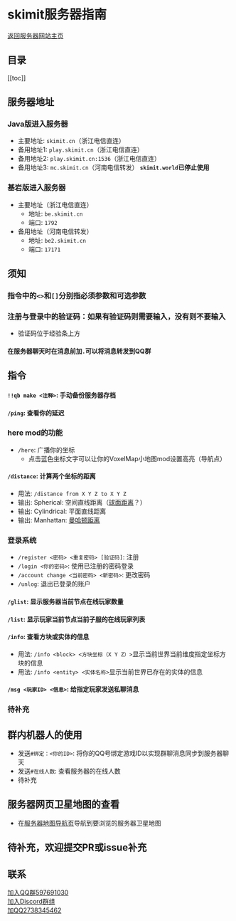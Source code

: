 # skimit服务器指南
[返回服务器网站主页](../)  
## 目录
[[toc]]
## 服务器地址
### Java版进入服务器
- 主要地址: `skimit.cn`（浙江电信直连）  
- 备用地址1: `play.skimit.cn`（浙江电信直连）  
- 备用地址2: `play.skimit.cn:1536`（浙江电信直连）  
- 备用地址3: `mc.skimit.cn`（河南电信转发）
  **`skimit.world`已停止使用**  
### 基岩版进入服务器
- 主要地址（浙江电信直连）
  - 地址: `be.skimit.cn`  
  - 端口: `1792`  
- 备用地址（河南电信转发）  
  - 地址: `be2.skimit.cn`  
  - 端口: `17171`  

## 须知
### 指令中的`<>`和`[]`分别指必须参数和可选参数
### 注册与登录中的验证码：如果有验证码则需要输入，没有则不要输入
- 验证码位于经验条上方
#### 在服务器聊天时在消息前加`.`可以将消息转发到QQ群

## 指令
#### `!!qb make <注释>`: 手动备份服务器存档
#### `/ping`: 查看你的延迟
### here mod的功能
- `/here`: 广播你的坐标  
  - 点击蓝色坐标文字可以让你的VoxelMap小地图mod设置高亮（导航点）  
#### `/distance`: 计算两个坐标的距离
  - 用法: `/distance from X Y Z to X Y Z`  
  - 输出: Spherical: 空间直线距离（[球面距离](https://baike.baidu.com/item/%E7%90%83%E9%9D%A2%E8%B7%9D%E7%A6%BB)？）  
  - 输出: Cylindrical: 平面直线距离  
  - 输出: Manhattan: [曼哈顿距离](https://baike.baidu.com/item/%E6%9B%BC%E5%93%88%E9%A1%BF%E8%B7%9D%E7%A6%BB)  
### 登录系统
  - `/register <密码> <重复密码> [验证码]`: 注册  
  - `/login <你的密码>`: 使用已注册的密码登录  
  - `/account change <当前密码> <新密码>`: 更改密码  
  - `/unlog`: 退出已登录的账户  
#### `/glist`: 显示服务器当前节点在线玩家数量
#### `/list`: 显示玩家当前节点当前子服的在线玩家列表
#### `/info`: 查看方块或实体的信息
  - 用法: `/info <block> <方块坐标（X Y Z）>`显示当前世界当前维度指定坐标方块的信息  
  - 用法: `/info <entity> <实体名称>`显示当前世界已存在的实体的信息  
#### `/msg <玩家ID> <信息>`: 给指定玩家发送**私聊**消息
### 待补充 

## 群内机器人的使用
- 发送`#绑定：<你的ID>`: 将你的QQ号绑定游戏ID以实现群聊消息同步到服务器聊天  
- 发送`#在线人数`: 查看服务器的在线人数  
- 待补充  

## 服务器网页卫星地图的查看
- 在[服务器地图导航页](../map/)导航到要浏览的服务器卫星地图  

## 待补充，欢迎提交PR或issue补充

## 联系
[加入QQ群597691030](https://jq.qq.com/?_wv=1027&k=5GAlEKg)  
[加入Discord群组](https://discord.gg/Xf3Q3K4CYw)  
[加QQ2738345462](http://wpa.qq.com/msgrd?uin=2738345462)
